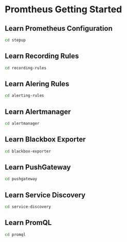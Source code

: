 # Promtheus Getting Started

## Learn Prometheus Configuration
```bash
cd stepup
```

## Learn Recording Rules
```bash
cd recording-rules
```

## Learn Alering Rules
```bash
cd alerting-rules
```

## Learn Alertmanager
```bash
cd alertmanager
```

## Learn Blackbox Exporter
```bash
cd blackbox-exporter
```

## Learn PushGateway
```bash
cd pushgateway
```

## Learn Service Discovery
```bash
cd service-discovery
```

## Learn PromQL
```bash
cd promql
```

